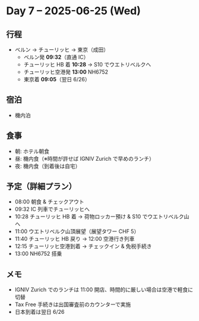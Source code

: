 # Day 7 – 2025-06-25 (Wed)

## 行程
- ベルン → チューリッヒ → 東京（成田）
  - ベルン発 **09:32**（直通 IC）
  - チューリッヒ HB 着 **10:28** → S10 でウエトリベルクへ
  - チューリッヒ空港発 **13:00** NH6752
  - 東京着 **09:05**（翌日 6/26）

## 宿泊
- 機内泊

## 食事
- 朝: ホテル朝食
- 昼: 機内食（※時間が許せば IGNIV Zurich で早めのランチ）
- 夜: 機内食（到着後は自宅）

## 予定（詳細プラン）
- 08:00 朝食 & チェックアウト
- 09:32 IC 列車でチューリッヒへ
- 10:28 チューリッヒ HB 着 → 荷物ロッカー預け & S10 でウエトリベルク山へ
- 11:00 ウエトリベルク山頂展望（展望タワー CHF 5）
- 11:40 チューリッヒ HB 戻り → 12:00 空港行き列車
- 12:15 チューリッヒ空港到着 → チェックイン & 免税手続き
- 13:00 NH6752 搭乗

## メモ
- IGNIV Zurich でのランチは 11:00 開店、時間的に厳しい場合は空港で軽食に切替
- Tax Free 手続きは出国審査前のカウンターで実施
- 日本到着は翌日 6/26 